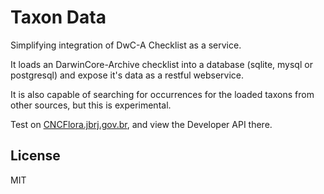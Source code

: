 # Taxon Data

Simplifying integration of DwC-A Checklist as a service.

It loads an DarwinCore-Archive checklist into a database (sqlite, mysql or postgresql) and expose it's data as a restful webservice.

It is also capable of searching for occurrences for the loaded taxons from other sources, but this is experimental.

Test on [CNCFlora.jbrj.gov.br](http://cncflora.jbrj.gov.br/floradata), and view the Developer API there.

## License

MIT

